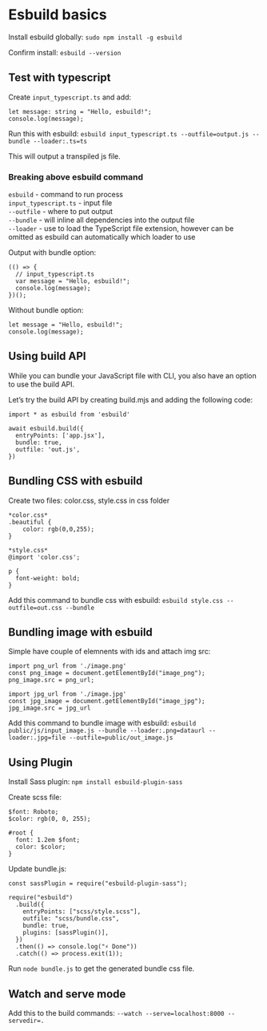 # Esbuild basics

Install esbuild globally:
`sudo npm install -g esbuild`

Confirm install:
`esbuild --version`

## Test with typescript

Create `input_typescript.ts` and add:

```
let message: string = "Hello, esbuild!";
console.log(message);
```

Run this with esbuild:
`esbuild input_typescript.ts --outfile=output.js --bundle --loader:.ts=ts`

This will output a transpiled js file.

### Breaking above esbuild command

`esbuild` - command to run process
<br />
`input_typescript.ts` - input file
<br />
`--outfile` - where to put output
<br />
`--bundle` - will inline all dependencies into the output file
<br />
`--loader` - use to load the TypeScript file extension, however can be omitted as esbuild can automatically which loader to use
<br />

Output with bundle option:

```
(() => {
  // input_typescript.ts
  var message = "Hello, esbuild!";
  console.log(message);
})();
```

Without bundle option:

```
let message = "Hello, esbuild!";
console.log(message);

```

## Using build API

While you can bundle your JavaScript file with CLI, you also have an option to use the build API.

Let’s try the build API by creating build.mjs and adding the following code:

```
import * as esbuild from 'esbuild'

await esbuild.build({
  entryPoints: ['app.jsx'],
  bundle: true,
  outfile: 'out.js',
})
```

## Bundling CSS with esbuild

Create two files: color.css, style.css in css folder

```
*color.css*
.beautiful {
    color: rgb(0,0,255);
}
```

```
*style.css*
@import 'color.css';

p {
  font-weight: bold;
}
```

Add this command to bundle css with esbuild:
`esbuild style.css --outfile=out.css --bundle`

## Bundling image with esbuild

Simple have couple of elemnents with ids and attach img src:

```
import png_url from './image.png'
const png_image = document.getElementById("image_png");
png_image.src = png_url;

import jpg_url from './image.jpg'
const jpg_image = document.getElementById("image_jpg");
jpg_image.src = jpg_url
```

Add this command to bundle image with esbuild:
`esbuild public/js/input_image.js --bundle --loader:.png=dataurl --loader:.jpg=file --outfile=public/out_image.js`

## Using Plugin

Install Sass plugin:
`npm install esbuild-plugin-sass`

Create scss file:

```
$font: Roboto;
$color: rgb(0, 0, 255);

#root {
  font: 1.2em $font;
  color: $color;
}
```

Update bundle.js:

```
const sassPlugin = require("esbuild-plugin-sass");

require("esbuild")
  .build({
    entryPoints: ["scss/style.scss"],
    outfile: "scss/bundle.css",
    bundle: true,
    plugins: [sassPlugin()],
  })
  .then(() => console.log("⚡ Done"))
  .catch(() => process.exit(1));

```

Run `node bundle.js` to get the generated bundle css file.

## Watch and serve mode

Add this to the build commands:
`--watch --serve=localhost:8000 --servedir=.`
